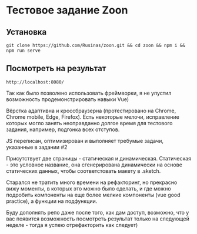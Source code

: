 # Тестовое задание Zoon

## Установка
```
git clone https://github.com/Rusinas/zoon.git && cd zoon && npm i && npm run serve
```
## Посмотреть на результат
```
http://localhost:8080/
```
Так как было позволено использовать фреймворки, я не упустил возможность продемонстрировать навыки Vue)

Вёрстка адаптивна и кроссбраузерна (протестировано на Chrome, Chrome mobile, Edge, Firefox). Есть некоторые мелочи, исправление которых могло занять неоправданно долгое время для тестового задания, например, подгонка всех отступов.

JS переписан, оптимизирован и выполняет требумые задачи, указанные в задании #2

Присутствует две страницы - статическая и динамическая. Статическая - это условное название, она сгенерирована динамически на основе статических данных, чтобы соответстовать макету в .sketch. 

Старался не тратить много времени на рефакторинг, но прекрасно вижу моменты, в которых это можно было сделать, и где можно подробить компоненты на еще более мелкие компоненты (vue good practice), а функции на подфункции. 

Буду дополнять репо даже после того, как дам доступ, возможно, что у вас появится возможность посмотреть результат только на следующей неделе - тогда я успею отрефакторить как следует)